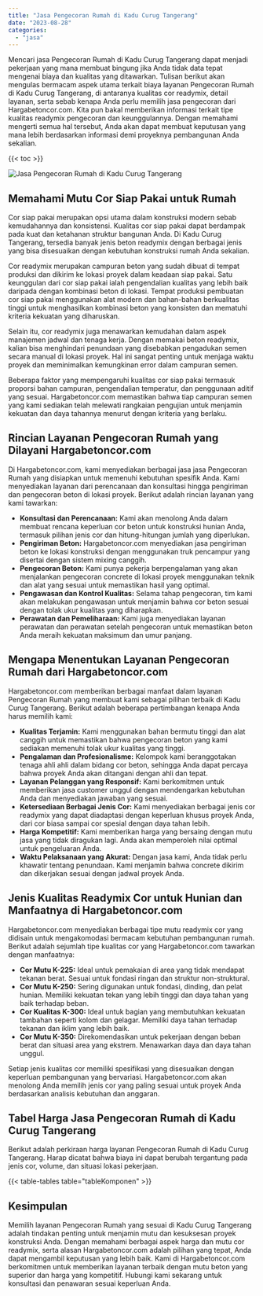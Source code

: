 ```yaml
---
title: "Jasa Pengecoran Rumah di Kadu Curug Tangerang"
date: "2023-08-28"
categories: 
  - "jasa"
---
```



Mencari jasa Pengecoran Rumah di Kadu Curug Tangerang dapat menjadi pekerjaan yang mana membuat bingung jika Anda tidak data tepat mengenai biaya dan kualitas yang ditawarkan. Tulisan berikut akan mengulas bermacam aspek utama terkait biaya layanan Pengecoran Rumah di Kadu Curug Tangerang, di antaranya kualitas cor readymix, detail layanan, serta sebab kenapa Anda perlu memilih jasa pengecoran dari Hargabetoncor.com. Kita pun bakal memberikan informasi terkait tipe kualitas readymix pengecoran dan keunggulannya. Dengan memahami mengerti semua hal tersebut, Anda akan dapat membuat keputusan yang mana lebih berdasarkan informasi demi proyeknya pembangunan Anda sekalian.

{{< toc >}}

![Jasa Pengecoran Rumah di Kadu Curug Tangerang](https://hargareadymixid.github.io/hbc/readymix-hbc%20(39).png)

## Memahami Mutu Cor Siap Pakai untuk Rumah

Cor siap pakai merupakan opsi utama dalam konstruksi modern sebab kemudahannya dan konsistensi. Kualitas cor siap pakai dapat berdampak pada kuat dan ketahanan struktur bangunan Anda. Di Kadu Curug Tangerang, tersedia banyak jenis beton readymix dengan berbagai jenis yang bisa disesuaikan dengan kebutuhan konstruksi rumah Anda sekalian.

Cor readymix merupakan campuran beton yang sudah dibuat di tempat produksi dan dikirim ke lokasi proyek dalam keadaan siap pakai. Satu keunggulan dari cor siap pakai ialah pengendalian kualitas yang lebih baik daripada dengan kombinasi beton di lokasi. Tempat produksi pembuatan cor siap pakai menggunakan alat modern dan bahan-bahan berkualitas tinggi untuk menghasilkan kombinasi beton yang konsisten dan mematuhi kriteria kekuatan yang diharuskan.

Selain itu, cor readymix juga menawarkan kemudahan dalam aspek manajemen jadwal dan tenaga kerja. Dengan memakai beton readymix, kalian bisa menghindari penundaan yang disebabkan pengadukan semen secara manual di lokasi proyek. Hal ini sangat penting untuk menjaga waktu proyek dan meminimalkan kemungkinan error dalam campuran semen.

Beberapa faktor yang mempengaruhi kualitas cor siap pakai termasuk proporsi bahan campuran, pengendalian temperatur, dan penggunaan aditif yang sesuai. Hargabetoncor.com memastikan bahwa tiap campuran semen yang kami sediakan telah melewati rangkaian pengujian untuk menjamin kekuatan dan daya tahannya menurut dengan kriteria yang berlaku.

## Rincian Layanan Pengecoran Rumah yang Dilayani Hargabetoncor.com

Di Hargabetoncor.com, kami menyediakan berbagai jasa jasa Pengecoran Rumah yang disiapkan untuk memenuhi kebutuhan spesifik Anda. Kami menyediakan layanan dari perencanaan dan konsultasi hingga pengiriman dan pengecoran beton di lokasi proyek. Berikut adalah rincian layanan yang kami tawarkan:

- **Konsultasi dan Perencanaan:** Kami akan menolong Anda dalam membuat rencana keperluan cor beton untuk konstruksi hunian Anda, termasuk pilihan jenis cor dan hitung-hitungan jumlah yang diperlukan.
- **Pengiriman Beton:** Hargabetoncor.com menyediakan jasa pengiriman beton ke lokasi konstruksi dengan menggunakan truk pencampur yang disertai dengan sistem mixing canggih.
- **Pengecoran Beton:** Kami punya pekerja berpengalaman yang akan menjalankan pengecoran concrete di lokasi proyek menggunakan teknik dan alat yang sesuai untuk memastikan hasil yang optimal.
- **Pengawasan dan Kontrol Kualitas:** Selama tahap pengecoran, tim kami akan melakukan pengawasan untuk menjamin bahwa cor beton sesuai dengan tolak ukur kualitas yang diharapkan.
- **Perawatan dan Pemeliharaan:** Kami juga menyediakan layanan perawatan dan perawatan setelah pengecoran untuk memastikan beton Anda meraih kekuatan maksimum dan umur panjang.

## Mengapa Menentukan Layanan Pengecoran Rumah dari Hargabetoncor.com

Hargabetoncor.com memberikan berbagai manfaat dalam layanan Pengecoran Rumah yang membuat kami sebagai pilihan terbaik di Kadu Curug Tangerang. Berikut adalah beberapa pertimbangan kenapa Anda harus memilih kami:

- **Kualitas Terjamin:** Kami menggunakan bahan bermutu tinggi dan alat canggih untuk memastikan bahwa pengecoran beton yang kami sediakan memenuhi tolak ukur kualitas yang tinggi.
- **Pengalaman dan Profesionalisme:** Kelompok kami beranggotakan tenaga ahli ahli dalam bidang cor beton, sehingga Anda dapat percaya bahwa proyek Anda akan ditangani dengan ahli dan tepat.
- **Layanan Pelanggan yang Responsif:** Kami berkomitmen untuk memberikan jasa customer unggul dengan mendengarkan kebutuhan Anda dan menyediakan jawaban yang sesuai.
- **Ketersediaan Berbagai Jenis Cor:** Kami menyediakan berbagai jenis cor readymix yang dapat diadaptasi dengan keperluan khusus proyek Anda, dari cor biasa sampai cor spesial dengan daya tahan lebih.
- **Harga Kompetitif:** Kami memberikan harga yang bersaing dengan mutu jasa yang tidak diragukan lagi. Anda akan memperoleh nilai optimal untuk pengeluaran Anda.
- **Waktu Pelaksanaan yang Akurat:** Dengan jasa kami, Anda tidak perlu khawatir tentang penundaan. Kami menjamin bahwa concrete dikirim dan dikerjakan sesuai dengan jadwal proyek Anda.

## Jenis Kualitas Readymix Cor untuk Hunian dan Manfaatnya di Hargabetoncor.com

Hargabetoncor.com menyediakan berbagai tipe mutu readymix cor yang didisain untuk mengakomodasi bermacam kebutuhan pembangunan rumah. Berikut adalah sejumlah tipe kualitas cor yang Hargabetoncor.com tawarkan dengan manfaatnya:

- **Cor Mutu K-225:** Ideal untuk pemakaian di area yang tidak mendapat tekanan berat. Sesuai untuk fondasi ringan dan struktur non-struktural.
- **Cor Mutu K-250:** Sering digunakan untuk fondasi, dinding, dan pelat hunian. Memiliki kekuatan tekan yang lebih tinggi dan daya tahan yang baik terhadap beban.
- **Cor Kualitas K-300:** Ideal untuk bagian yang membutuhkan kekuatan tambahan seperti kolom dan gelagar. Memiliki daya tahan terhadap tekanan dan iklim yang lebih baik.
- **Cor Mutu K-350:** Direkomendasikan untuk pekerjaan dengan beban berat dan situasi area yang ekstrem. Menawarkan daya dan daya tahan unggul.

Setiap jenis kualitas cor memiliki spesifikasi yang disesuaikan dengan keperluan pembangunan yang bervariasi. Hargabetoncor.com akan menolong Anda memilih jenis cor yang paling sesuai untuk proyek Anda berdasarkan analisis kebutuhan dan anggaran.

## Tabel Harga Jasa Pengecoran Rumah di Kadu Curug Tangerang

Berikut adalah perkiraan harga layanan Pengecoran Rumah di Kadu Curug Tangerang. Harap dicatat bahwa biaya ini dapat berubah tergantung pada jenis cor, volume, dan situasi lokasi pekerjaan.

{{< table-tables table="tableKomponen" >}}

## Kesimpulan

Memilih layanan Pengecoran Rumah yang sesuai di Kadu Curug Tangerang adalah tindakan penting untuk menjamin mutu dan kesuksesan proyek konstruksi Anda. Dengan memahami berbagai aspek harga dan mutu cor readymix, serta alasan Hargabetoncor.com adalah pilihan yang tepat, Anda dapat mengambil keputusan yang lebih baik. Kami di Hargabetoncor.com berkomitmen untuk memberikan layanan terbaik dengan mutu beton yang superior dan harga yang kompetitif. Hubungi kami sekarang untuk konsultasi dan penawaran sesuai keperluan Anda.
